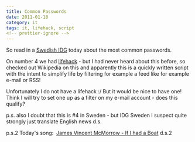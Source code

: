 ```yaml
---
title: Common Passwords
date: 2011-01-18
category: it
tags: it, lifehack, script
<!-- prettier-ignore -->
---
```


So read in a [Swedish IDG]( http://www.idg.se/2.1085/1.363794/50-populara-losenord---som-du-bor-undvika "idg_password") today about the most common passwords.

On number 4 we had [lifehack](http://en.wikipedia.org/wiki/Life_hack "lifehack") \- but I had never heard about this before, so checked out Wikipedia on this and apparently this is a quickly written script with the intent to simplify life by filtering for example a feed like for example e-mail or RSS!

Unfortunately I do not have a lifehack :/ But it would be nice to have one! Think I will try to set one up as a filter on my e-mail account - does this qualify?

p.s. also I doubt that this is #4 in Sweden - but IDG Sweden I suspect quite strongly just translate English news d.s.

p.s.2 Today's song:  [James Vincent McMorrow - If I had a Boat](http://www.youtube.com/watch?v=e2XPDP6KkkE "James Vincent McMorrow") d.s.2
